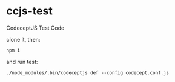 # ccjs-test
CodeceptJS Test Code

clone it, then:

`npm i`

and run test:

`./node_modules/.bin/codeceptjs def --config codecept.conf.js`
